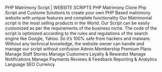 PHP Matrimony Script | WEBSITE SCRIPTS
PHP Matrimony Clone Php Script and Custome Solutions to create your own PHP Based matrimony website with unique features and complete functionality Our Matrimonial script is the most selling products in the World. Our Script can be easily customized as per the requirements of the business niche. The code of the script is optimized according to the rules and regulations of the search engine like Google, Yahoo. So it’s 100% safe from hackers and malware. Without any technical knowledge, the website owner can handle and manage our script without confusion
Admin
Membership
Premium Plans
Manage Staff
Stories
Manage Customers
Loyalty & Rewardst
Manage Notifications
Manage Payments
Reviews & Feedback
Reporting & Analytics
Language
SEO
Currency
